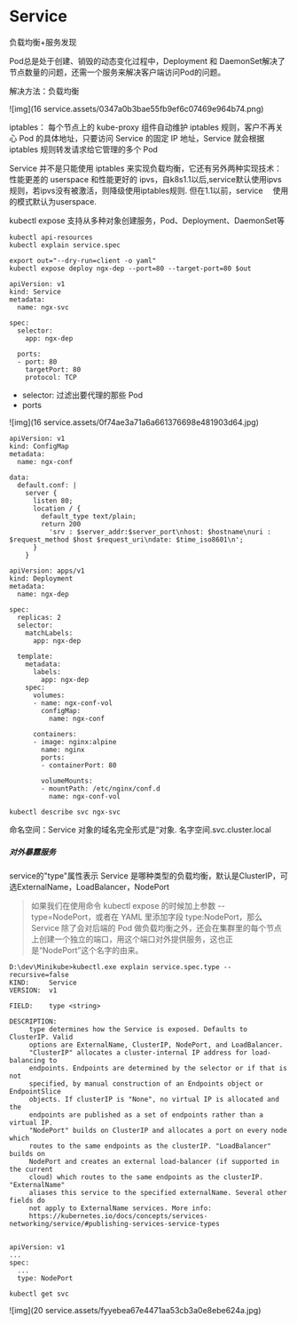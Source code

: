 # Service

负载均衡+服务发现

Pod总是处于创建、销毁的动态变化过程中，Deployment 和 DaemonSet解决了节点数量的问题，还需一个服务来解决客户端访问Pod的问题。

解决方法：负载均衡

![img](16 service.assets/0347a0b3bae55fb9ef6c07469e964b74.png)

iptables： 每个节点上的 kube-proxy 组件自动维护 iptables 规则，客户不再关心 Pod 的具体地址，只要访问 Service 的固定 IP 地址，Service 就会根据 iptables 规则转发请求给它管理的多个 Pod

Service 并不是只能使用 iptables 来实现负载均衡，它还有另外两种实现技术：性能更差的 userspace 和性能更好的 ipvs，自k8s1.1以后,service默认使用ipvs规则，若ipvs没有被激活，则降级使用iptables规则. 但在1.1以前，service
　使用的模式默认为userspace.



kubectl expose 支持从多种对象创建服务，Pod、Deployment、DaemonSet等



```
kubectl api-resources
kubectl explain service.spec
```



```
export out="--dry-run=client -o yaml"
kubectl expose deploy ngx-dep --port=80 --target-port=80 $out
```



```
apiVersion: v1
kind: Service
metadata:
  name: ngx-svc
  
spec:
  selector:
    app: ngx-dep
    
  ports:
  - port: 80
    targetPort: 80
    protocol: TCP
```

- selector: 过滤出要代理的那些 Pod
- ports

![img](16 service.assets/0f74ae3a71a6a661376698e481903d64.jpg)



```
apiVersion: v1
kind: ConfigMap
metadata:
  name: ngx-conf

data:
  default.conf: |
    server {
      listen 80;
      location / {
        default_type text/plain;
        return 200
          'srv : $server_addr:$server_port\nhost: $hostname\nuri : $request_method $host $request_uri\ndate: $time_iso8601\n';
      }
    }
```

```
apiVersion: apps/v1
kind: Deployment
metadata:
  name: ngx-dep

spec:
  replicas: 2
  selector:
    matchLabels:
      app: ngx-dep

  template:
    metadata:
      labels:
        app: ngx-dep
    spec:
      volumes:
      - name: ngx-conf-vol
        configMap:
          name: ngx-conf

      containers:
      - image: nginx:alpine
        name: nginx
        ports:
        - containerPort: 80

        volumeMounts:
        - mountPath: /etc/nginx/conf.d
          name: ngx-conf-vol
```



```
kubectl describe svc ngx-svc
```



命名空间：Service 对象的域名完全形式是“对象. 名字空间.svc.cluster.local

##### 对外暴露服务

service的"type"属性表示 Service 是哪种类型的负载均衡，默认是ClusterIP，可选ExternalName，LoadBalancer，NodePort

> 如果我们在使用命令 kubectl expose 的时候加上参数 --type=NodePort，或者在 YAML 里添加字段 type:NodePort，那么 Service 除了会对后端的 Pod 做负载均衡之外，还会在集群里的每个节点上创建一个独立的端口，用这个端口对外提供服务，这也正是“NodePort”这个名字的由来。

```
D:\dev\Minikube>kubectl.exe explain service.spec.type --recursive=false
KIND:     Service
VERSION:  v1

FIELD:    type <string>

DESCRIPTION:
     type determines how the Service is exposed. Defaults to ClusterIP. Valid
     options are ExternalName, ClusterIP, NodePort, and LoadBalancer.
     "ClusterIP" allocates a cluster-internal IP address for load-balancing to
     endpoints. Endpoints are determined by the selector or if that is not
     specified, by manual construction of an Endpoints object or EndpointSlice
     objects. If clusterIP is "None", no virtual IP is allocated and the
     endpoints are published as a set of endpoints rather than a virtual IP.
     "NodePort" builds on ClusterIP and allocates a port on every node which
     routes to the same endpoints as the clusterIP. "LoadBalancer" builds on
     NodePort and creates an external load-balancer (if supported in the current
     cloud) which routes to the same endpoints as the clusterIP. "ExternalName"
     aliases this service to the specified externalName. Several other fields do
     not apply to ExternalName services. More info:
     https://kubernetes.io/docs/concepts/services-networking/service/#publishing-services-service-types
```

```

apiVersion: v1
...
spec:
  ...
  type: NodePort
```

```
kubectl get svc
```

![img](20 service.assets/fyyebea67e4471aa53cb3a0e8ebe624a.jpg)